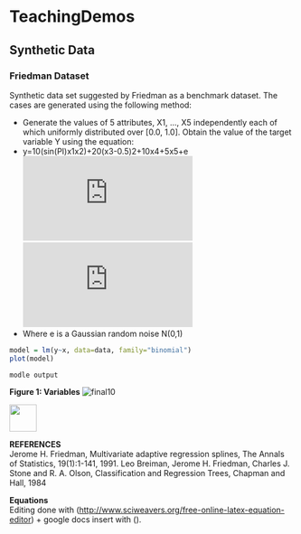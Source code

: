 # TeachingDemos
## Synthetic Data
### Friedman Dataset
Synthetic data set suggested by Friedman as a benchmark dataset. The cases are generated using the following method: 
- Generate the values of 5 attributes, X1, ..., X5 independently each of which uniformly distributed over [0.0, 1.0]. Obtain the value of the target variable Y using the equation: 
- y=10(sin(PI)x1x2)+20(x3-0.5)2+10x4+5x5+e  
![equation](http://www.sciweavers.org/tex2img.php?eq=f%28x%29%20%3D%200.1e%20%5E%7B4x_%7B1%7D%7D%20%2B%20%20%5Cfrac%7B4%7D%7B1%2Be%5E%7B-20%28%20x_%7B2%7D%3D0.5%7D%7D%20%2B%203%20x_%7B3%7D%2B2%20x_%7B4%7D%20%2B%20x_%7B5%7D%20%20%20&bc=White&fc=Black&im=jpg&fs=12&ff=arev&edit=0)                   
![equation](http://www.sciweavers.org/tex2img.php?eq=f%28x%29%20%3D%200.1e%20%5E%7B4x_%7B1%7D%7D%20%2B%20%20%5Cfrac%7B4%7D%7B1%2Be%5E%7B-20%28%20x_%7B2%7D%3D0.5%7D%7D%20%2B%203%20x_%7B3%7D%2B2%20x_%7B4%7D%20%2B%20x_%7B5%7D%20%20%20&bc=White&fc=Black&im=png&fs=12&ff=arev&edit=0)
- Where e is a Gaussian random noise N(0,1)

```r
model = lm(y~x, data=data, family="binomial")
plot(model)
```

```
modle output 
```

**Figure 1: Variables**
![final10](https://cloud.githubusercontent.com/assets/13425382/12455061/1d6466c2-bf68-11e5-96ad-078a3e40d7d4.png)

<img src="https://cloud.githubusercontent.com/assets/13425382/12455061/1d6466c2-bf68-11e5-96ad-078a3e40d7d4.png)(https://cloud.githubusercontent.com/assets/13425382/12455061/1d6466c2-bf68-11e5-96ad-078a3e40d7d4.png" width="48">

**REFERENCES**               
Jerome H. Friedman, Multivariate adaptive regression splines, The Annals of Statistics, 19(1):1-141, 1991. 
Leo Breiman, Jerome H. Friedman, Charles J. Stone and R. A. Olson, Classification and Regression Trees, Chapman and Hall, 1984

**Equations**         
Editing done with (http://www.sciweavers.org/free-online-latex-equation-editor) + google docs insert with (). 
